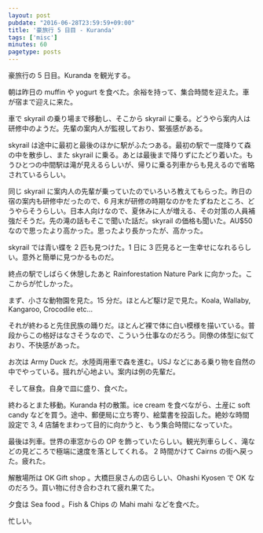 ```yaml
---
layout: post
pubdate: "2016-06-28T23:59:59+09:00"
title: '豪旅行 5 日目 - Kuranda'
tags: ['misc']
minutes: 60
pagetype: posts
---
```

豪旅行の 5 日目。Kuranda を観光する。

朝は昨日の muffin や yogurt を食べた。余裕を持って、集合時間を迎えた。車が宿まで迎えに来た。

車で skyrail の乗り場まで移動し、そこから skyrail に乗る。どうやら案内人は研修中のようだ。先輩の案内人が監視しており、緊張感がある。

skyrail は途中に最初と最後のほかに駅がふたつある。最初の駅で一度降りて森の中を散歩し、また skyrail に乗る。あとは最後まで降りずにたどり着いた。もうひとつの中間駅は滝が見えるらしいが、帰りに乗る列車からも見えるので省略されているらしい。

同じ skyrail に案内人の先輩が乗っていたのでいろいろ教えてもらった。昨日の宿の案内も研修中だったので、6 月末が研修の時期なのかをたずねたところ、どうやらそうらしい。日本人向けなので、夏休みに人が増える、その対策の人員補強だそうだ。先の滝の話もそこで聞いた話だ。skyrail の価格も聞いた。AU$50 なので思ったより高かった。思ったより長かったが、高かった。

skyrail では青い蝶を 2 匹も見つけた。1 日に 3 匹見ると一生幸せになれるらしい。意外と簡単に見つかるものだ。

終点の駅でしばらく休憩したあと Rainforestation Nature Park に向かった。ここからが忙しかった。

まず、小さな動物園を見た。15 分だ。ほとんど駆け足で見た。Koala, Wallaby, Kangaroo, Crocodile etc...

それが終わると先住民族の踊りだ。ほとんど裸で体に白い模様を描いている。普段からこの格好はなさそうなので、こういう仕事なのだろう。同僚の体型に似ており、不快感があった。

お次は Army Duck だ。水陸両用車で森を進む。USJ などにある乗り物を自然の中でやっている。揺れが心地よい。案内は例の先輩だ。

そして昼食。自身で皿に盛り、食べた。

終わるとまた移動。Kuranda 村の散策。ice cream を食べながら、土産に soft candy などを買う。途中、郵便局に立ち寄り、絵葉書を投函した。絶妙な時間設定で 3, 4 店舗をまわって目的に向かうと、もう集合時間になっていた。

最後は列車。世界の車窓からの OP を飾っていたらしい。観光列車らしく、滝などの見どころで極端に速度を落としてくれる。 2 時間かけて Cairns の街へ戻った。疲れた。

解散場所は OK Gift shop 。大橋巨泉さんの店らしい、Ohashi Kyosen で OK なのだろう。買い物に付き合わされて疲れ果てた。

夕食は Sea food 。Fish & Chips の Mahi mahi などを食べた。

忙しい。
